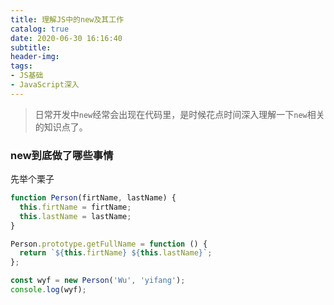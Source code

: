 ```yaml
---
title: 理解JS中的new及其工作
catalog: true
date: 2020-06-30 16:16:40
subtitle:
header-img:
tags:
- JS基础
- JavaScript深入
---
```


> 日常开发中`new`经常会出现在代码里，是时候花点时间深入理解一下`new`相关的知识点了。

### new到底做了哪些事情

先举个栗子
```js
function Person(firtName, lastName) {
  this.firtName = firtName;
  this.lastName = lastName;
}

Person.prototype.getFullName = function () {
  return `${this.firtName} ${this.lastName}`;
};

const wyf = new Person('Wu', 'yifang');
console.log(wyf); 
``` 